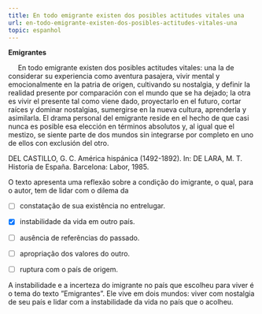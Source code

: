 ```yaml
---
title: En todo emigrante existen dos posibles actitudes vitales una
url: en-todo-emigrante-existen-dos-posibles-actitudes-vitales-una
topic: espanhol
---
```



**Emigrantes**

     En todo emigrante existen dos posibles actitudes vitales: una Ia de considerar su experiencia como aventura pasajera, vivir mental y emocionalmente en Ia patria de origen, cultivando su nostalgia, y definir Ia realidad presente por comparación con el mundo que se ha dejado; Ia otra es vivir el presente tal como viene dado, proyectarlo en el futuro, cortar raíces y dominar nostalgias, sumergirse en Ia nueva cultura, aprenderla y asimilarla. El drama personal del emigrante reside en el hecho de que casi nunca es posible esa elección en términos absolutos y, al igual que el mestizo, se siente parte de dos mundos sin integrarse por completo en uno de ellos con exclusión del otro.

DEL CASTILLO, G. C. América hispánica (1492-1892). In: DE LARA, M. T. Historia de España. Barcelona: Labor, 1985.

O texto apresenta uma reflexão sobre a condição do imigrante, o qual, para o autor, tem de lidar com o dilema da



- [ ] constatação de sua existência no entrelugar.
- [x] instabilidade da vida em outro país.
- [ ] ausência de referências do passado.
- [ ] apropriação dos valores do outro.
- [ ] ruptura com o país de origem.


A instabilidade e a incerteza do imigrante no país que escolheu para viver é o tema do texto ”Emigrantes”. Ele vive em dois mundos: viver com nostalgia de seu país e lidar com a instabilidade da vida no país que o acolheu.
